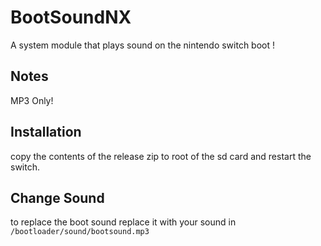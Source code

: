 # BootSoundNX

A system module that plays sound on the nintendo switch boot !

## Notes
MP3 Only!

## Installation
copy the contents of the release zip to root of the sd card and restart the switch.

## Change Sound
to replace the boot sound replace it with your sound in ```/bootloader/sound/bootsound.mp3```


